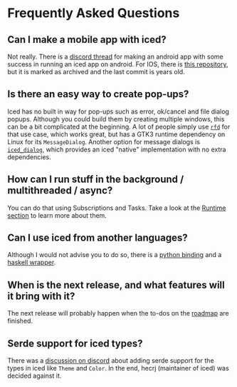 # Frequently Asked Questions

## Can I make a mobile app with iced?

Not really. There is a [discord thread](https://discord.com/channels/628993209984614400/1256812841944748133/1256812841944748133) for making an android app with some success in running an iced app on android. 
For IOS, there is [this repository](https://github.com/iced-rs/ios-examples), but it is marked as archived and the last commit is years old.

## Is there an easy way to create pop-ups?

Iced has no built in way for pop-ups such as error, ok/cancel and file dialog popups. Although you could build them by creating multiple windows, this can be a bit complicated at the beginning. A lot of people simply use [`rfd`](https://docs.rs/rfd/latest/rfd/index.html) for that use case, which works great, but has a GTK3 runtime dependency on Linux for its `MessageDialog`. Another option for message dialogs is [`iced_dialog`](https://iced-dialog.pml68.dev/iced_dialog/index.html), which provides an iced "native" implementation with no extra dependencies.

## How can I run stuff in the background / multithreaded / async?

You can do that using Subscriptions and Tasks. Take a look at the [Runtime section](./runtime/task_subscriptions.md) to learn more about them.

## Can I use iced from another languages?

Although I would not advise you to do so, there is a [python binding](https://github.com/icedpygui/IcedPyGui) and a [haskell wrapper](https://github.com/ibaryshnikov/iced-hs).

## When is the next release, and what features will it bring with it?

The next release will probably happen when the to-dos on the [roadmap](https://whimsical.com/roadmap-iced-7vhq6R35Lp3TmYH4WeYwLM) are finished.

## Serde support for iced types?

There was a [discussion on discord](https://discord.com/channels/628993209984614400/1304452091808583732/1304452091808583732) about adding serde support for the types in iced like `Theme` and `Color`. In the end, hecrj (maintainer of iced) was decided against it.

